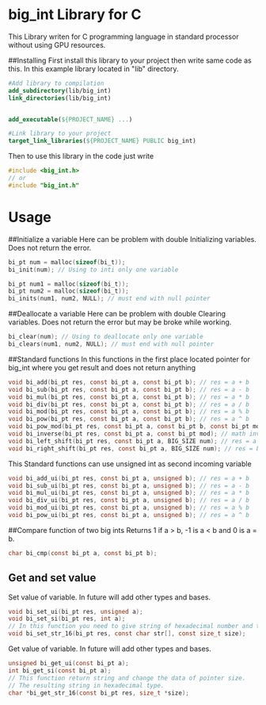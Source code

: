 # big_int Library for C

This Library writen for C programming language in standard processor without using GPU resources.


##Installing
First install this library to your project then write same code as this.
In this example library located in "lib" directory.
```CMake
#Add library to compilation 
add_subdirectory(lib/big_int)
link_directories(lib/big_int)


add_executable(${PROJECT_NAME} ...)

#Link library to your project
target_link_libraries(${PROJECT_NAME} PUBLIC big_int)
```
Then to use this library in the code just write 
```C
#include <big_int.h>
// or
#include "big_int.h"
```

# Usage

##Initialize a variable
Here can be problem with double Initializing variables. Does not return the error.
```C
bi_pt num = malloc(sizeof(bi_t));
bi_init(num); // Using to inti only one variable

bi_pt num1 = malloc(sizeof(bi_t));
bi_pt num2 = malloc(sizeof(bi_t));
bi_inits(num1, num2, NULL); // must end with null pointer
```

##Deallocate a variable
Here can be problem with double Clearing variables. Does not return the error but may be broke while working.
```C
bi_clear(num); // Using to deallocate only one variable
bi_clears(num1, num2, NULL); // must end with null pointer
```


##Standard functions
In this functions in the first place located pointer for big_int where you get result and does not return anything
```C
void bi_add(bi_pt res, const bi_pt a, const bi_pt b); // res = a + b
void bi_sub(bi_pt res, const bi_pt a, const bi_pt b); // res = a - b
void bi_mul(bi_pt res, const bi_pt a, const bi_pt b); // res = a * b
void bi_div(bi_pt res, const bi_pt a, const bi_pt b); // res = a / b
void bi_mod(bi_pt res, const bi_pt a, const bi_pt b); // res = a % b
void bi_pow(bi_pt res, const bi_pt a, const bi_pt b); // res = a ^ b
void bi_pow_mod(bi_pt res, const bi_pt a, const bi_pt b, const bi_pt mod); // res = (a ^ b) % mod
void bi_inverse(bi_pt res, const bi_pt a, const bi_pt mod); // math inverse by module
void bi_left_shift(bi_pt res, const bi_pt a, BIG_SIZE num); // res = a << num
void bi_right_shift(bi_pt res, const bi_pt a, BIG_SIZE num); // res = b >> num
```
This Standard functions can use unsigned int as second incoming variable
```C
void bi_add_ui(bi_pt res, const bi_pt a, unsigned b); // res = a + b
void bi_sub_ui(bi_pt res, const bi_pt a, unsigned b); // res = a - b
void bi_mul_ui(bi_pt res, const bi_pt a, unsigned b); // res = a * b
void bi_div_ui(bi_pt res, const bi_pt a, unsigned b); // res = a / b
void bi_mod_ui(bi_pt res, const bi_pt a, unsigned b); // res = a % b
void bi_pow_ui(bi_pt res, const bi_pt a, unsigned b); // res = a ^ b
```
##Compare function of two big ints
Returns 1 if a > b, -1 is a < b and 0 is a = b.
```C
char bi_cmp(const bi_pt a, const bi_pt b);
```
## Get and set value

Set value of variable. In future will add other types and bases.
```C
void bi_set_ui(bi_pt res, unsigned a);
void bi_set_si(bi_pt res, int a);
// In this function you need to give string of hexadecimal number and this string size
void bi_set_str_16(bi_pt res, const char str[], const size_t size);
``` 
Get value of variable. In future will add other types and bases.
```C
unsigned bi_get_ui(const bi_pt a);
int bi_get_si(const bi_pt a);
// This function return string and change the data of pointer size.
// The resulting string in hexadecimal type.
char *bi_get_str_16(const bi_pt res, size_t *size);
```

